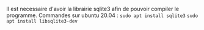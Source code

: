 Il est necessaire d'avoir la librairie sqlite3 afin de pouvoir compiler le programme.
Commandes sur ubuntu 20.04 :
`sudo apt install sqlite3`
`sudo apt install libsqlite3-dev`